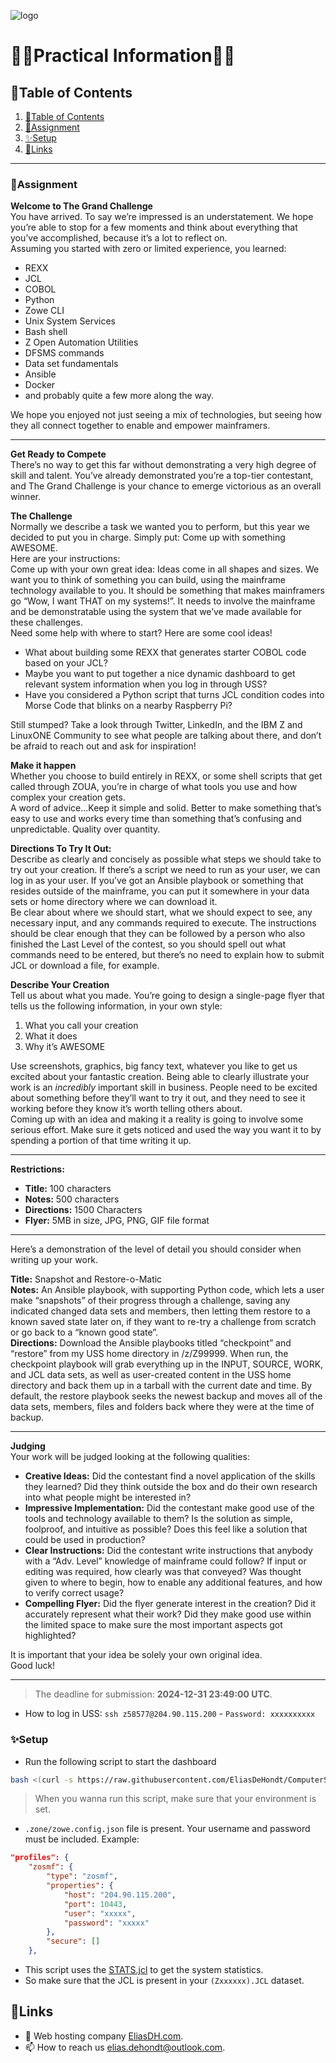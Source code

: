 ![logo](https://eliasdh.com/assets/media/images/logo-github.png)

# 💙🤍Practical Information🤍💙

## 📘Table of Contents

1. [📘Table of Contents](#📘table-of-contents)
2. [📝Assignment](#📝assignment)
3. [✨Setup](#✨setup)
4. [🔗Links](#🔗links)

---

### 📝Assignment

**Welcome to The Grand Challenge**  
You have arrived. To say we’re impressed is an understatement. We hope you’re able to stop for a few moments and think about everything that you’ve accomplished, because it’s a lot to reflect on.  
Assuming you started with zero or limited experience, you learned:  
- REXX  
- JCL  
- COBOL  
- Python  
- Zowe CLI  
- Unix System Services  
- Bash shell  
- Z Open Automation Utilities  
- DFSMS commands  
- Data set fundamentals  
- Ansible  
- Docker  
- and probably quite a few more along the way.  

We hope you enjoyed not just seeing a mix of technologies, but seeing how they all connect together to enable and empower mainframers.

---

**Get Ready to Compete**  
There’s no way to get this far without demonstrating a very high degree of skill and talent. You’ve already demonstrated you’re a top-tier contestant, and The Grand Challenge is your chance to emerge victorious as an overall winner.

**The Challenge**  
Normally we describe a task we wanted you to perform, but this year we decided to put you in charge. Simply put: Come up with something AWESOME.  
Here are your instructions:  
Come up with your own great idea: Ideas come in all shapes and sizes. We want you to think of something you can build, using the mainframe technology available to you. It should be something that makes mainframers go “Wow, I want THAT on my systems!”. It needs to involve the mainframe and be demonstratable using the system that we’ve made available for these challenges.  
Need some help with where to start? Here are some cool ideas!  
- What about building some REXX that generates starter COBOL code based on your JCL?  
- Maybe you want to put together a nice dynamic dashboard to get relevant system information when you log in through USS?  
- Have you considered a Python script that turns JCL condition codes into Morse Code that blinks on a nearby Raspberry Pi?

Still stumped? Take a look through Twitter, LinkedIn, and the IBM Z and LinuxONE Community to see what people are talking about there, and don’t be afraid to reach out and ask for inspiration!

**Make it happen**  
Whether you choose to build entirely in REXX, or some shell scripts that get called through ZOUA, you’re in charge of what tools you use and how complex your creation gets.  
A word of advice...Keep it simple and solid. Better to make something that’s easy to use and works every time than something that’s confusing and unpredictable. Quality over quantity.

**Directions To Try It Out:**  
Describe as clearly and concisely as possible what steps we should take to try out your creation. If there’s a script we need to run as your user, we can log in as your user. If you’ve got an Ansible playbook or something that resides outside of the mainframe, you can put it somewhere in your data sets or home directory where we can download it.  
Be clear about where we should start, what we should expect to see, any necessary input, and any commands required to execute. The instructions should be clear enough that they can be followed by a person who also finished the Last Level of the contest, so you should spell out what commands need to be entered, but there’s no need to explain how to submit JCL or download a file, for example.

**Describe Your Creation**  
Tell us about what you made. You’re going to design a single-page flyer that tells us the following information, in your own style:  
1. What you call your creation  
2. What it does  
3. Why it’s AWESOME  

Use screenshots, graphics, big fancy text, whatever you like to get us excited about your fantastic creation. Being able to clearly illustrate your work is an *incredibly* important skill in business. People need to be excited about something before they’ll want to try it out, and they need to see it working before they know it’s worth telling others about.  
Coming up with an idea and making it a reality is going to involve some serious effort. Make sure it gets noticed and used the way you want it to by spending a portion of that time writing it up.

---

**Restrictions:**  
- **Title:** 100 characters  
- **Notes:** 500 characters  
- **Directions:** 1500 Characters  
- **Flyer:** 5MB in size, JPG, PNG, GIF file format  

---

Here’s a demonstration of the level of detail you should consider when writing up your work.

**Title:** Snapshot and Restore-o-Matic  
**Notes:** An Ansible playbook, with supporting Python code, which lets a user make “snapshots” of their progress through a challenge, saving any indicated changed data sets and members, then letting them restore to a known saved state later on, if they want to re-try a challenge from scratch or go back to a “known good state”.  
**Directions:** Download the Ansible playbooks titled “checkpoint” and “restore” from my USS home directory in /z/Z99999. When run, the checkpoint playbook will grab everything up in the INPUT, SOURCE, WORK, and JCL data sets, as well as user-created content in the USS home directory and back them up in a tarball with the current date and time. By default, the restore playbook seeks the newest backup and moves all of the data sets, members, files and folders back where they were at the time of backup.

---

**Judging**  
Your work will be judged looking at the following qualities:  
- **Creative Ideas:** Did the contestant find a novel application of the skills they learned? Did they think outside the box and do their own research into what people might be interested in?  
- **Impressive Implementation:** Did the contestant make good use of the tools and technology available to them? Is the solution as simple, foolproof, and intuitive as possible? Does this feel like a solution that could be used in production?  
- **Clear Instructions:** Did the contestant write instructions that anybody with a “Adv. Level” knowledge of mainframe could follow? If input or editing was required, how clearly was that conveyed? Was thought given to where to begin, how to enable any additional features, and how to verify correct usage?  
- **Compelling Flyer:** Did the flyer generate interest in the creation? Did it accurately represent what their work? Did they make good use within the limited space to make sure the most important aspects got highlighted?  

It is important that your idea be solely your own original idea.  
Good luck!

---

> The deadline for submission: **2024-12-31 23:49:00 UTC**.

- How to log in USS: `ssh z58577@204.90.115.200` - `Password: xxxxxxxxxx`

### ✨Setup

- Run the following script to start the dashboard
```bash
bash <(curl -s https://raw.githubusercontent.com/EliasDeHondt/ComputerSystems3-ISB/refs/heads/main/Documentation/IBM%20Mainframe%20Challenge/The%20Grand%20Challenge/dashboard.sh) # On host not the mainframe
```

> When you wanna run this script, make sure that your environment is set.
- `.zone/zowe.config.json` file is present. Your username and password must be included. Example:
```json
"profiles": {
    "zosmf": {
        "type": "zosmf",
        "properties": {
            "host": "204.90.115.200",
            "port": 10443,
            "user": "xxxxx",
            "password": "xxxxx"
        },
        "secure": []
    },
```

- This script uses the [STATS.jcl](/Documentation/IBM%20Mainframe%20Challenge/The%20Grand%20Challenge/STATS.jcl) to get the system statistics.
- So make sure that the JCL is present in your `(Zxxxxxx).JCL` dataset.

## 🔗Links
- 👯 Web hosting company [EliasDH.com](https://eliasdh.com).
- 📫 How to reach us [elias.dehondt@outlook.com](mailto:elias.dehondt@outlook.com).